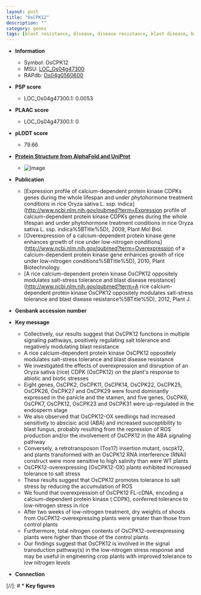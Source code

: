 ```yaml
---
layout: post
title: "OsCPK12"
description: ""
category: genes
tags: [blast resistance, disease, disease resistance, blast disease, biotic stress, endosperm, blast, salinity, salt, salt tolerance, salt stress, nitrogen,  ABA , shoot, panicle, stamen, seedling]
---
```


* **Information**  
    + Symbol: OsCPK12  
    + MSU: [LOC_Os04g47300](http://rice.plantbiology.msu.edu/cgi-bin/ORF_infopage.cgi?orf=LOC_Os04g47300)  
    + RAPdb: [Os04g0560600](http://rapdb.dna.affrc.go.jp/viewer/gbrowse_details/irgsp1?name=Os04g0560600)  

* **PSP score**  
    + LOC_Os04g47300.1: 0.0053 

* **PLAAC score**  
    + LOC_Os04g47300.1: 0 

* **pLDDT score**
    + 79.66

* **[Protein Structure from AlphaFold and UniProt](https://www.uniprot.org/uniprotkb/Q7XSQ5/entry#structure)**
    + ![image](https://ricepsp.github.io/images/Q7/AF-Q7XSQ5-F1.png)

* **Publication**  
    + [Expression profile of calcium-dependent protein kinase CDPKs genes during the whole lifespan and under phytohormone treatment conditions in rice Oryza sativa L. ssp. indica](http://www.ncbi.nlm.nih.gov/pubmed?term=Expression profile of calcium-dependent protein kinase CDPKs genes during the whole lifespan and under phytohormone treatment conditions in rice Oryza sativa L. ssp. indica%5BTitle%5D), 2009, Plant Mol Biol.
    + [Overexpression of a calcium-dependent protein kinase gene enhances growth of rice under low-nitrogen conditions](http://www.ncbi.nlm.nih.gov/pubmed?term=Overexpression of a calcium-dependent protein kinase gene enhances growth of rice under low-nitrogen conditions%5BTitle%5D), 2010, Plant Biotechnology.
    + [A rice calcium-dependent protein kinase OsCPK12 oppositely modulates salt-stress tolerance and blast disease resistance](http://www.ncbi.nlm.nih.gov/pubmed?term=A rice calcium-dependent protein kinase OsCPK12 oppositely modulates salt-stress tolerance and blast disease resistance%5BTitle%5D), 2012, Plant J.

* **Genbank accession number**  

* **Key message**  
    + Collectively, our results suggest that OsCPK12 functions in multiple signaling pathways, positively regulating salt tolerance and negatively modulating blast resistance
    + A rice calcium-dependent protein kinase OsCPK12 oppositely modulates salt-stress tolerance and blast disease resistance
    + We investigated the effects of overexpression and disruption of an Oryza sativa (rice) CDPK (OsCPK12) on the plant's response to abiotic and biotic stresses
    + Eight genes, OsCPK2, OsCPK11, OsCPK14, OsCPK22, OsCPK25, OsCPK26, OsCPK27 and OsCPK29 were found dominantly expressed in the panicle and the stamen, and five genes, OsCPK6, OsCPK7, OsCPK12, OsCPK23 and OsCPK31 were up-regulated in the endosperm stage
    + We also observed that OsCPK12-OX seedlings had increased sensitivity to abscisic acid (ABA) and increased susceptibility to blast fungus, probably resulting from the repression of ROS production and/or the involvement of OsCPK12 in the ABA signaling pathway
    + Conversely, a retrotransposon (Tos17) insertion mutant, oscpk12, and plants transformed with an OsCPK12 RNA interference (RNAi) construct were more sensitive to high salinity than were WT plants
    + OsCPK12-overexpressing (OsCPK12-OX) plants exhibited increased tolerance to salt stress
    + These results suggest that OsCPK12 promotes tolerance to salt stress by reducing the accumulation of ROS
    + We found that overexpression of OsCPK12 FL-cDNA, encoding a calcium-dependent protein kinase ( CDPK), conferred tolerance to low-nitrogen stress in rice
    + After two weeks of low-nitrogen treatment, dry weights of shoots from OsCPK12-overexpressing plants were greater than those from control plants
    + Furthermore, total nitrogen contents of OsCPK12-overexpressing plants were higher than those of the control plants
    + Our findings suggest that OsCPK12 is involved in the signal transduction pathway(s) in the low-nitrogen stress response and may be useful in engineering crop plants with improved tolerance to low nitrogen levels

* **Connection**  

[//]: # * **Key figures**  


